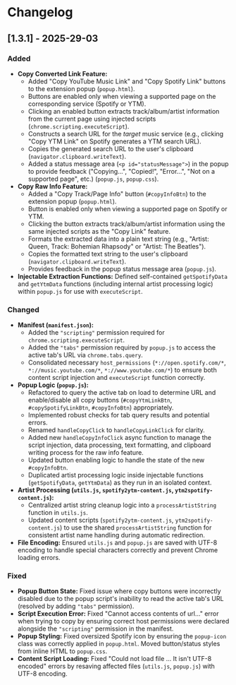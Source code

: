# Changelog

## [1.3.1] - 2025-29-03

### Added

*   **Copy Converted Link Feature:**
    *   Added "Copy YouTube Music Link" and "Copy Spotify Link" buttons to the extension popup (`popup.html`).
    *   Buttons are enabled only when viewing a supported page on the corresponding service (Spotify or YTM).
    *   Clicking an enabled button extracts track/album/artist information from the current page using injected scripts (`chrome.scripting.executeScript`).
    *   Constructs a search URL for the *target* music service (e.g., clicking "Copy YTM Link" on Spotify generates a YTM search URL).
    *   Copies the generated search URL to the user's clipboard (`navigator.clipboard.writeText`).
    *   Added a status message area (`<p id="statusMessage">`) in the popup to provide feedback ("Copying...", "Copied!", "Error...", "Not on a supported page", etc.) (`popup.js`, `popup.css`).
*   **Copy Raw Info Feature:**
    *   Added a "Copy Track/Page Info" button (`#copyInfoBtn`) to the extension popup (`popup.html`).
    *   Button is enabled only when viewing a supported page on Spotify or YTM.
    *   Clicking the button extracts track/album/artist information using the same injected scripts as the "Copy Link" feature.
    *   Formats the extracted data into a plain text string (e.g., "Artist: Queen, Track: Bohemian Rhapsody" or "Artist: The Beatles").
    *   Copies the formatted text string to the user's clipboard (`navigator.clipboard.writeText`).
    *   Provides feedback in the popup status message area (`popup.js`).
*   **Injectable Extraction Functions:** Defined self-contained `getSpotifyData` and `getYtmData` functions (including internal artist processing logic) within `popup.js` for use with `executeScript`.

### Changed

*   **Manifest (`manifest.json`):**
    *   Added the `"scripting"` permission required for `chrome.scripting.executeScript`.
    *   Added the `"tabs"` permission required by `popup.js` to access the active tab's URL via `chrome.tabs.query`.
    *   Consolidated necessary `host_permissions` (`*://open.spotify.com/*`, `*://music.youtube.com/*`, `*://www.youtube.com/*`) to ensure both content script injection and `executeScript` function correctly.
*   **Popup Logic (`popup.js`):**
    *   Refactored to query the active tab on load to determine URL and enable/disable all copy buttons (`#copyYtmLinkBtn`, `#copySpotifyLinkBtn`, `#copyInfoBtn`) appropriately.
    *   Implemented robust checks for tab query results and potential errors.
    *   Renamed `handleCopyClick` to `handleCopyLinkClick` for clarity.
    *   Added new `handleCopyInfoClick` async function to manage the script injection, data processing, text formatting, and clipboard writing process for the raw info feature.
    *   Updated button enabling logic to handle the state of the new `#copyInfoBtn`.
    *   Duplicated artist processing logic inside injectable functions (`getSpotifyData`, `getYtmData`) as they run in an isolated context.
*   **Artist Processing (`utils.js`, `spotify2ytm-content.js`, `ytm2spotify-content.js`):**
    *   Centralized artist string cleanup logic into a `processArtistString` function in `utils.js`.
    *   Updated content scripts (`spotify2ytm-content.js`, `ytm2spotify-content.js`) to use the shared `processArtistString` function for consistent artist name handling during automatic redirection.
*   **File Encoding:** Ensured `utils.js` and `popup.js` are saved with UTF-8 encoding to handle special characters correctly and prevent Chrome loading errors.

### Fixed

*   **Popup Button State:** Fixed issue where copy buttons were incorrectly disabled due to the popup script's inability to read the active tab's URL (resolved by adding `"tabs"` permission).
*   **Script Execution Error:** Fixed "Cannot access contents of url..." error when trying to copy by ensuring correct host permissions were declared alongside the `"scripting"` permission in the manifest.
*   **Popup Styling:** Fixed oversized Spotify icon by ensuring the `popup-icon` class was correctly applied in `popup.html`. Moved button/status styles from inline HTML to `popup.css`.
*   **Content Script Loading:** Fixed "Could not load file ... It isn't UTF-8 encoded" errors by resaving affected files (`utils.js`, `popup.js`) with UTF-8 encoding.